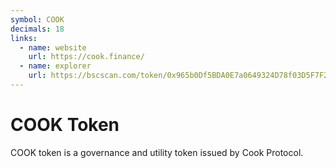 ```yaml
---
symbol: COOK
decimals: 18
links:
  - name: website
    url: https://cook.finance/
  - name: explorer
    url: https://bscscan.com/token/0x965b0Df5BDA0E7a0649324D78f03D5F7F2De086a
---
```


# COOK Token

COOK token is a governance and utility token issued by Cook Protocol.
